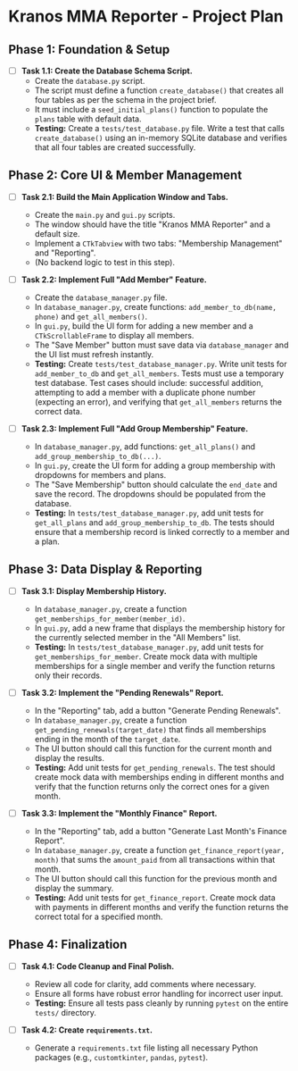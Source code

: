 # Kranos MMA Reporter - Project Plan

## Phase 1: Foundation & Setup

- [ ] **Task 1.1: Create the Database Schema Script.**
    - Create the `database.py` script.
    - The script must define a function `create_database()` that creates all four tables as per the schema in the project brief.
    - It must include a `seed_initial_plans()` function to populate the `plans` table with default data.
    - **Testing:** Create a `tests/test_database.py` file. Write a test that calls `create_database()` using an in-memory SQLite database and verifies that all four tables are created successfully.

## Phase 2: Core UI & Member Management

- [ ] **Task 2.1: Build the Main Application Window and Tabs.**
    - Create the `main.py` and `gui.py` scripts.
    - The window should have the title "Kranos MMA Reporter" and a default size.
    - Implement a `CTkTabview` with two tabs: "Membership Management" and "Reporting".
    - (No backend logic to test in this step).

- [ ] **Task 2.2: Implement Full "Add Member" Feature.**
    - Create the `database_manager.py` file.
    - In `database_manager.py`, create functions: `add_member_to_db(name, phone)` and `get_all_members()`.
    - In `gui.py`, build the UI form for adding a new member and a `CTkScrollableFrame` to display all members.
    - The "Save Member" button must save data via `database_manager` and the UI list must refresh instantly.
    - **Testing:** Create `tests/test_database_manager.py`. Write unit tests for `add_member_to_db` and `get_all_members`. Tests must use a temporary test database. Test cases should include: successful addition, attempting to add a member with a duplicate phone number (expecting an error), and verifying that `get_all_members` returns the correct data.

- [ ] **Task 2.3: Implement Full "Add Group Membership" Feature.**
    - In `database_manager.py`, add functions: `get_all_plans()` and `add_group_membership_to_db(...)`.
    - In `gui.py`, create the UI form for adding a group membership with dropdowns for members and plans.
    - The "Save Membership" button should calculate the `end_date` and save the record. The dropdowns should be populated from the database.
    - **Testing:** In `tests/test_database_manager.py`, add unit tests for `get_all_plans` and `add_group_membership_to_db`. The tests should ensure that a membership record is linked correctly to a member and a plan.

## Phase 3: Data Display & Reporting

- [ ] **Task 3.1: Display Membership History.**
    - In `database_manager.py`, create a function `get_memberships_for_member(member_id)`.
    - In `gui.py`, add a new frame that displays the membership history for the currently selected member in the "All Members" list.
    - **Testing:** In `tests/test_database_manager.py`, add unit tests for `get_memberships_for_member`. Create mock data with multiple memberships for a single member and verify the function returns only their records.

- [ ] **Task 3.2: Implement the "Pending Renewals" Report.**
    - In the "Reporting" tab, add a button "Generate Pending Renewals".
    - In `database_manager.py`, create a function `get_pending_renewals(target_date)` that finds all memberships ending in the month of the `target_date`.
    - The UI button should call this function for the current month and display the results.
    - **Testing:** Add unit tests for `get_pending_renewals`. The test should create mock data with memberships ending in different months and verify that the function returns only the correct ones for a given month.

- [ ] **Task 3.3: Implement the "Monthly Finance" Report.**
    - In the "Reporting" tab, add a button "Generate Last Month's Finance Report".
    - In `database_manager.py`, create a function `get_finance_report(year, month)` that sums the `amount_paid` from all transactions within that month.
    - The UI button should call this function for the previous month and display the summary.
    - **Testing:** Add unit tests for `get_finance_report`. Create mock data with payments in different months and verify the function returns the correct total for a specified month.

## Phase 4: Finalization

- [ ] **Task 4.1: Code Cleanup and Final Polish.**
    - Review all code for clarity, add comments where necessary.
    - Ensure all forms have robust error handling for incorrect user input.
    - **Testing:** Ensure all tests pass cleanly by running `pytest` on the entire `tests/` directory.

- [ ] **Task 4.2: Create `requirements.txt`.**
    - Generate a `requirements.txt` file listing all necessary Python packages (e.g., `customtkinter`, `pandas`, `pytest`).